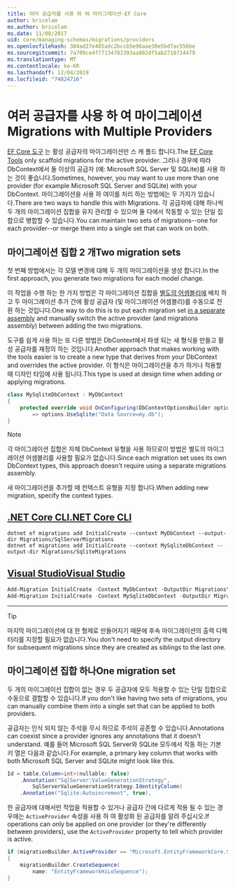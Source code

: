 ```yaml
---
title: 여러 공급자를 사용 하 여 마이그레이션-EF Core
author: bricelam
ms.author: bricelam
ms.date: 11/08/2017
uid: core/managing-schemas/migrations/providers
ms.openlocfilehash: 384ad27e405adc2bccb5e96aae30e5bd7ac556be
ms.sourcegitcommit: 7a709ce4f77134782393aa802df5ab2718714479
ms.translationtype: MT
ms.contentlocale: ko-KR
ms.lasthandoff: 12/04/2019
ms.locfileid: "74824716"
---
```

# <a name="migrations-with-multiple-providers"></a><span data-ttu-id="772b0-102">여러 공급자를 사용 하 여 마이그레이션</span><span class="sxs-lookup"><span data-stu-id="772b0-102">Migrations with Multiple Providers</span></span>

<span data-ttu-id="772b0-103">[EF Core 도구][1] 는 활성 공급자의 마이그레이션만 스 캐 폴드 합니다.</span><span class="sxs-lookup"><span data-stu-id="772b0-103">The [EF Core Tools][1] only scaffold migrations for the active provider.</span></span> <span data-ttu-id="772b0-104">그러나 경우에 따라 DbContext에서 둘 이상의 공급자 (예: Microsoft SQL Server 및 SQLite)를 사용 하는 것이 좋습니다.</span><span class="sxs-lookup"><span data-stu-id="772b0-104">Sometimes, however, you may want to use more than one provider (for example Microsoft SQL Server and SQLite) with your DbContext.</span></span> <span data-ttu-id="772b0-105">마이그레이션을 사용 하 여이를 처리 하는 방법에는 두 가지가 있습니다.</span><span class="sxs-lookup"><span data-stu-id="772b0-105">There are two ways to handle this with Migrations.</span></span> <span data-ttu-id="772b0-106">각 공급자에 대해 하나씩 두 개의 마이그레이션 집합을 유지 관리할 수 있으며 둘 다에서 작동할 수 있는 단일 집합으로 병합할 수 있습니다.</span><span class="sxs-lookup"><span data-stu-id="772b0-106">You can maintain two sets of migrations--one for each provider--or merge them into a single set that can work on both.</span></span>

## <a name="two-migration-sets"></a><span data-ttu-id="772b0-107">마이그레이션 집합 2 개</span><span class="sxs-lookup"><span data-stu-id="772b0-107">Two migration sets</span></span>

<span data-ttu-id="772b0-108">첫 번째 방법에서는 각 모델 변경에 대해 두 개의 마이그레이션을 생성 합니다.</span><span class="sxs-lookup"><span data-stu-id="772b0-108">In the first approach, you generate two migrations for each model change.</span></span>

<span data-ttu-id="772b0-109">이 작업을 수행 하는 한 가지 방법은 각 마이그레이션 집합을 [별도의 어셈블리에][2] 배치 하 고 두 마이그레이션 추가 간에 활성 공급자 (및 마이그레이션 어셈블리)를 수동으로 전환 하는 것입니다.</span><span class="sxs-lookup"><span data-stu-id="772b0-109">One way to do this is to put each migration set [in a separate assembly][2] and manually switch the active provider (and migrations assembly) between adding the two migrations.</span></span>

<span data-ttu-id="772b0-110">도구를 쉽게 사용 하는 또 다른 방법은 DbContext에서 파생 되는 새 형식을 만들고 활성 공급자를 재정의 하는 것입니다.</span><span class="sxs-lookup"><span data-stu-id="772b0-110">Another approach that makes working with the tools easier is to create a new type that derives from your DbContext and overrides the active provider.</span></span> <span data-ttu-id="772b0-111">이 형식은 마이그레이션을 추가 하거나 적용할 때 디자인 타임에 사용 됩니다.</span><span class="sxs-lookup"><span data-stu-id="772b0-111">This type is used at design time when adding or applying migrations.</span></span>

``` csharp
class MySqliteDbContext : MyDbContext
{
    protected override void OnConfiguring(DbContextOptionsBuilder options)
        => options.UseSqlite("Data Source=my.db");
}
```

> [!NOTE]
> <span data-ttu-id="772b0-112">각 마이그레이션 집합은 자체 DbContext 유형을 사용 하므로이 방법은 별도의 마이그레이션 어셈블리를 사용할 필요가 없습니다.</span><span class="sxs-lookup"><span data-stu-id="772b0-112">Since each migration set uses its own DbContext types, this approach doesn't require using a separate migrations assembly.</span></span>

<span data-ttu-id="772b0-113">새 마이그레이션을 추가할 때 컨텍스트 유형을 지정 합니다.</span><span class="sxs-lookup"><span data-stu-id="772b0-113">When adding new migration, specify the context types.</span></span>

## <a name="net-core-clitabdotnet-core-cli"></a>[<span data-ttu-id="772b0-114">.NET Core CLI</span><span class="sxs-lookup"><span data-stu-id="772b0-114">.NET Core CLI</span></span>](#tab/dotnet-core-cli)

```dotnetcli
dotnet ef migrations add InitialCreate --context MyDbContext --output-dir Migrations/SqlServerMigrations
dotnet ef migrations add InitialCreate --context MySqliteDbContext --output-dir Migrations/SqliteMigrations
```

## <a name="visual-studiotabvs"></a>[<span data-ttu-id="772b0-115">Visual Studio</span><span class="sxs-lookup"><span data-stu-id="772b0-115">Visual Studio</span></span>](#tab/vs)

``` powershell
Add-Migration InitialCreate -Context MyDbContext -OutputDir Migrations\SqlServerMigrations
Add-Migration InitialCreate -Context MySqliteDbContext -OutputDir Migrations\SqliteMigrations
```

***

> [!TIP]
> <span data-ttu-id="772b0-116">마지막 마이그레이션에 대 한 형제로 만들어지기 때문에 후속 마이그레이션의 출력 디렉터리를 지정할 필요가 없습니다.</span><span class="sxs-lookup"><span data-stu-id="772b0-116">You don't need to specify the output directory for subsequent migrations since they are created as siblings to the last one.</span></span>

## <a name="one-migration-set"></a><span data-ttu-id="772b0-117">마이그레이션 집합 하나</span><span class="sxs-lookup"><span data-stu-id="772b0-117">One migration set</span></span>

<span data-ttu-id="772b0-118">두 개의 마이그레이션 집합이 없는 경우 두 공급자에 모두 적용할 수 있는 단일 집합으로 수동으로 결합할 수 있습니다.</span><span class="sxs-lookup"><span data-stu-id="772b0-118">If you don't like having two sets of migrations, you can manually combine them into a single set that can be applied to both providers.</span></span>

<span data-ttu-id="772b0-119">공급자는 인식 되지 않는 주석을 무시 하므로 주석이 공존할 수 있습니다.</span><span class="sxs-lookup"><span data-stu-id="772b0-119">Annotations can coexist since a provider ignores any annotations that it doesn't understand.</span></span> <span data-ttu-id="772b0-120">예를 들어 Microsoft SQL Server와 SQLite 모두에서 작동 하는 기본 키 열은 다음과 같습니다.</span><span class="sxs-lookup"><span data-stu-id="772b0-120">For example, a primary key column that works with both Microsoft SQL Server and SQLite might look like this.</span></span>

``` csharp
Id = table.Column<int>(nullable: false)
    .Annotation("SqlServer:ValueGenerationStrategy",
        SqlServerValueGenerationStrategy.IdentityColumn)
    .Annotation("Sqlite:Autoincrement", true),
```

<span data-ttu-id="772b0-121">한 공급자에 대해서만 작업을 적용할 수 있거나 공급자 간에 다르게 적용 될 수 있는 경우에는 `ActiveProvider` 속성을 사용 하 여 활성화 된 공급자를 알려 주십시오.</span><span class="sxs-lookup"><span data-stu-id="772b0-121">If operations can only be applied on one provider (or they're differently between providers), use the `ActiveProvider` property to tell which provider is active.</span></span>

``` csharp
if (migrationBuilder.ActiveProvider == "Microsoft.EntityFrameworkCore.SqlServer")
{
    migrationBuilder.CreateSequence(
        name: "EntityFrameworkHiLoSequence");
}
```

  [1]: ../../miscellaneous/cli/index.md
  [2]: projects.md
